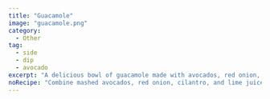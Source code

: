 ```yaml
---
title: "Guacamole"
image: "guacamole.png"
category:
  - Other
tag:
  - side
  - dip
  - avocado
excerpt: "A delicious bowl of guacamole made with avocados, red onion, cilantro, and lime juice"
noRecipe: "Combine mashed avocados, red onion, cilantro, and lime juice."
---
```

